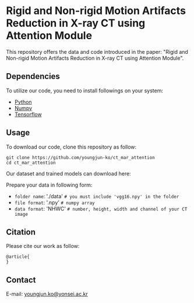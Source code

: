 # Rigid and Non-rigid Motion Artifacts Reduction in X-ray CT using Attention Module
This repository offers the data and code introduced in the paper:
"Rigid and Non-rigid Motion Artifacts Reduction in X-ray CT using Attention Module".

## Dependencies
To utilize our code, you need to install followings on your system:
* [Python](https://www.python.org/)
* [Numpy](https://numpy.org/)
* [Tensorflow](https://www.tensorflow.org/) 

## Usage
To download our code, clone this repository as follow:
```
git clone https://github.com/youngjun-ko/ct_mar_attention
cd ct_mar_attention
```


Our dataset and trained models can download here:


Prepare your data in following form:
* ```folder name```: './data'  ```# you must include 'vgg16.npy' in the folder```
* ```file format```: '.npy'  ```# numpy array```
* ```data format```: 'NHWC'  ```# number, height, width and channel of your CT image```

## Citation
Please cite our work as follow:
```
@article{
}
```

## Contact
E-mail: youngjun.ko@yonsei.ac.kr
